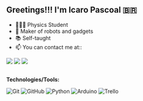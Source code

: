 ## Greetings!!! I'm Icaro Pascoal 🇧🇷

- 👨🏾‍🏫 Physics Student
- 🤖 Maker of robots and gadgets
- 📚 Self-taught
- 📫 You can contact me at::
<div>
  <a href="https://www.linkedin.com/in/%C3%ADcaro-pascoal-de-oliveira-53a219199"_blank"><img src="https://img.shields.io/badge/LinkedIn-0077B5?style=for-the-badge&logo=linkedin&logoColor=white" target="_blank"></a>
  <a href="https://www.instagram.com/icaro.ram/" target="_blank"><img src="https://img.shields.io/badge/Instagram-E4405F?style=for-the-badge&logo=instagram&logoColor=white" target="_blank"></a>
<a href = "mailto:icaro.oliveira2000@gmail.com"><img src="https://img.shields.io/badge/-Gmail-%23333?style=for-the-badge&logo=gmail&logoColor=white" target="_blank"></a>
</div>

  ##
  **Technologies/Tools:**

![Git](https://img.shields.io/badge/-Git-000?&logo=git) 
![GitHub](https://img.shields.io/badge/-GitHub-000000?&logo=github)
![Python](https://img.shields.io/badge/-Python-000000?style=flat&logo=python)
![Arduino](https://img.shields.io/badge/-Arduino-000000?style=flat&logo=arduino)
![Trello](https://img.shields.io/badge/-Trello-000?&logo=Trello&logoColor=0052CC)
